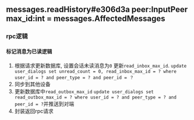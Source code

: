 ## messages.readHistory#e306d3a peer:InputPeer max_id:int = messages.AffectedMessages

### rpc逻辑
#### 标记消息为已读逻辑
1. 根据请求更新数据库, 设置会话未读消息为`0` 更新`read_inbox_max_id`. `update user_dialogs set unread_count = 0, read_inbox_max_id = ? where user_id = ? and peer_type = ? and peer_id = ？`
2. 同步到其他设备
3. 更新数据库中`read_outbox_max_id` `update user_dialogs set read_outbox_max_id = ? where user_id = ? and peer_type = ? and peer_id = ?`并推送到对端
4. 封装返回rpc请求